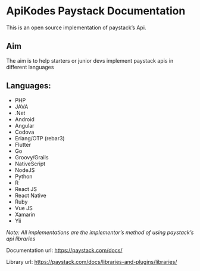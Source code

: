 
# ApiKodes Paystack Documentation 

This is an open source implementation of paystack’s Api. 

## Aim 

The aim is to help starters or junior devs implement paystack apis in different languages 

## Languages: 

  - PHP
  - JAVA
  - .Net
  - Android
  - Angular 
  - Codova
  - Erlang/OTP (rebar3)
  - Flutter
  - Go
  - Groovy/Grails
  - NativeScript
  - NodeJS
  - Python
  - R
  - React JS
  - React Native
  - Ruby
  - Vue JS
  - Xamarin
  - Yii

*Note: All implementations are the implementor’s method of using paystack’s api libraries*

Documentation url: https://paystack.com/docs/

Library url:  https://paystack.com/docs/libraries-and-plugins/libraries/

